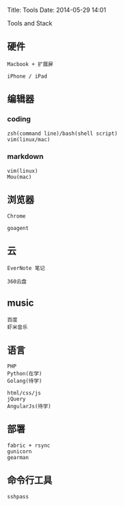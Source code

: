 Title: Tools
Date: 2014-05-29 14:01

Tools and Stack

## 硬件

    Macbook + 扩展屏

    iPhone / iPad


## 编辑器

### coding

    zsh(command line)/bash(shell script)
    vim(linux/mac)

### markdown

    vim(linux)
    Mou(mac)

## 浏览器

    Chrome

    goagent

## 云

    EverNote 笔记

    360云盘

## music

    百度
    虾米音乐

## 语言

    PHP
    Python(在学)
    Golang(待学)

    html/css/js
    jQuery
    AngularJs(待学)

## 部署

    fabric + rsync
    gunicorn
    gearman

## 命令行工具

    sshpass






